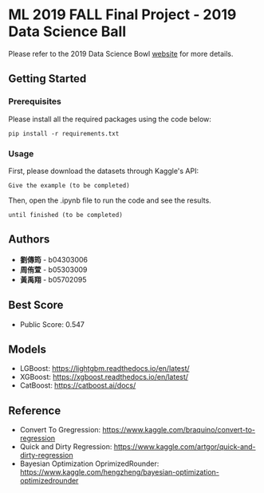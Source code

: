 # ML 2019 FALL Final Project - 2019 Data Science Ball 

Please refer to the 2019 Data Science Bowl [website](https://www.kaggle.com/c/data-science-bowl-2019) for more details.

## Getting Started


### Prerequisites

Please install all the required packages using the code below: 

```
pip install -r requirements.txt
```

### Usage

First, please download the datasets through Kaggle's API:

```
Give the example (to be completed)
```

Then, open the .ipynb file to run the code and see the results.

```
until finished (to be completed)
```

## Authors

* **劉傳筠** - b04303006
* **周侑萱** - b05303009
* **黃禹翔** - b05702095

## Best Score
* Public Score: 0.547

## Models

* LGBoost: https://lightgbm.readthedocs.io/en/latest/
* XGBoost: https://xgboost.readthedocs.io/en/latest/ 
* CatBoost: https://catboost.ai/docs/

## Reference

* Convert To Gregression: https://www.kaggle.com/braquino/convert-to-regression 
* Quick and Dirty Regression: https://www.kaggle.com/artgor/quick-and-dirty-regression 
* Bayesian Optimization OprimizedRounder: https://www.kaggle.com/hengzheng/bayesian-optimization-optimizedrounder 

